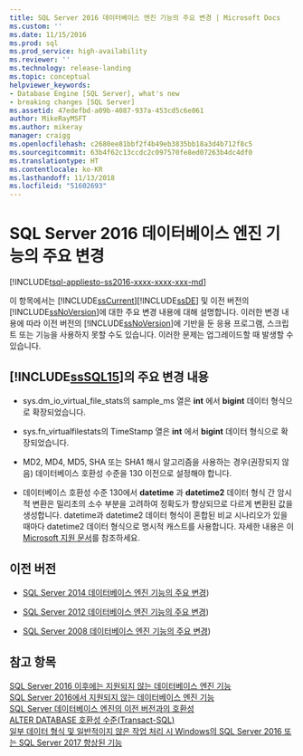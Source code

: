 ```yaml
---
title: SQL Server 2016 데이터베이스 엔진 기능의 주요 변경 | Microsoft Docs
ms.custom: ''
ms.date: 11/15/2016
ms.prod: sql
ms.prod_service: high-availability
ms.reviewer: ''
ms.technology: release-landing
ms.topic: conceptual
helpviewer_keywords:
- Database Engine [SQL Server], what's new
- breaking changes [SQL Server]
ms.assetid: 47edefbd-a09b-4087-937a-453cd5c6e061
author: MikeRayMSFT
ms.author: mikeray
manager: craigg
ms.openlocfilehash: c2680ee81bbf2f4b49eb3835bb18a3d4b712f8c5
ms.sourcegitcommit: 63b4f62c13ccdc2c097570fe8ed07263b4dc4df0
ms.translationtype: HT
ms.contentlocale: ko-KR
ms.lasthandoff: 11/13/2018
ms.locfileid: "51602693"
---
```

# <a name="breaking-changes-to-database-engine-features-in-sql-server-2016"></a>SQL Server 2016 데이터베이스 엔진 기능의 주요 변경
[!INCLUDE[tsql-appliesto-ss2016-xxxx-xxxx-xxx-md](../includes/tsql-appliesto-ss2016-xxxx-xxxx-xxx-md.md)]

  이 항목에서는 [!INCLUDE[ssCurrent](../includes/sscurrent-md.md)][!INCLUDE[ssDE](../includes/ssde-md.md)] 및 이전 버전의 [!INCLUDE[ssNoVersion](../includes/ssnoversion-md.md)]에 대한 주요 변경 내용에 대해 설명합니다. 이러한 변경 내용에 따라 이전 버전의 [!INCLUDE[ssNoVersion](../includes/ssnoversion-md.md)]에 기반을 둔 응용 프로그램, 스크립트 또는 기능을 사용하지 못할 수도 있습니다. 이러한 문제는 업그레이드할 때 발생할 수 있습니다.  
  
##  <a name="SQL15"></a> [!INCLUDE[ssSQL15](../includes/sssql15-md.md)]의 주요 변경 내용  
  
-   sys.dm_io_virtual_file_stats의 sample_ms 열은 **int** 에서 **bigint** 데이터 형식으로 확장되었습니다.  
  
-   sys.fn_virtualfilestats의 TimeStamp 열은 **int** 에서 **bigint** 데이터 형식으로 확장되었습니다.  

-   MD2, MD4, MD5, SHA 또는 SHA1 해시 알고리즘을 사용하는 경우(권장되지 않음) 데이터베이스 호환성 수준을 130 이전으로 설정해야 합니다.  

-   데이터베이스 호환성 수준 130에서 **datetime** 과 **datetime2** 데이터 형식 간 암시적 변환은 밀리초의 소수 부분을 고려하여 정확도가 향상되므로 다르게 변환된 값을 생성합니다. datetime과 datetime2 데이터 형식이 혼합된 비교 시나리오가 있을 때마다 datetime2 데이터 형식으로 명시적 캐스트를 사용합니다. 자세한 내용은 이 [Microsoft 지원 문서](https://support.microsoft.com/help/4010261)를 참조하세요.
  
## <a name="previous-versions"></a>이전 버전  
  
-   [SQL Server 2014 데이터베이스 엔진 기능의 주요 변경](breaking-changes-to-database-engine-features-in-sql-server-2016.md))  
  
-   [SQL Server 2012 데이터베이스 엔진 기능의 주요 변경](breaking-changes-to-database-engine-features-in-sql-server-2016.md))  
  
-   [SQL Server 2008 데이터베이스 엔진 기능의 주요 변경](breaking-changes-to-database-engine-features-in-sql-server-2016.md))  
  
## <a name="see-also"></a>참고 항목  
 [SQL Server 2016 이후에는 지원되지 않는 데이터베이스 엔진 기능](../database-engine/deprecated-database-engine-features-in-sql-server-2016.md)   
 [SQL Server 2016에서 지원되지 않는 데이터베이스 엔진 기능](../database-engine/discontinued-database-engine-functionality-in-sql-server-2016.md)   
 [SQL Server 데이터베이스 엔진의 이전 버전과의 호환성](../database-engine/sql-server-database-engine-backward-compatibility.md)   
 [ALTER DATABASE 호환성 수준&#40;Transact-SQL&#41;](../t-sql/statements/alter-database-transact-sql-compatibility-level.md)   
 [일부 데이터 형식 및 일반적이지 않은 작업 처리 시 Windows의 SQL Server 2016 또는 SQL Server 2017 향상된 기능](https://support.microsoft.com/help/4010261)
  
  
